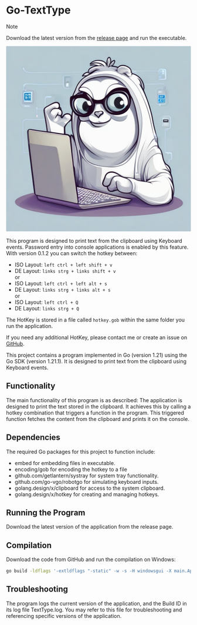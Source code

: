 # Go-TextType

> [!NOTE]
> Download the latest version from the [release page](https://github.com/HRA42/Go-TextType/releases)
> and run the executable.

![Icon](icon.jpeg)

This program is designed to print text from the clipboard using Keyboard events.
Password entry into console applications is enabled by this feature.
With version 0.1.2 you can switch the hotkey between: 
- ISO Layout: `left ctrl + left shift + v`
- DE Layout: `links strg + links shift + v`  
or  
- ISO Layout: `left ctrl + left alt + s`
- DE Layout: `links strg + links alt + s`  
or  
- ISO Layout: `left ctrl + Q`
- DE Layout: `links strg + Q`

The HotKey is stored in a file called `hotkey.gob` within the same folder you run the application.

If you need any additional HotKey, please contact me or create an issue on
[GitHub](https://github.com/HRA42/Go-TextType/issues).

This project contains a program implemented in Go (version 1.21) using the Go SDK (version 1.21.1).
It is designed to print text from the clipboard using Keyboard events.

## Functionality
The main functionality of this program is as described:
The application is designed to print the text stored in the clipboard.
It achieves this by calling a hotkey combination that triggers a function in the program.
This triggered function fetches the content from the clipboard and prints it on the console.

## Dependencies
The required Go packages for this project to function include:
- embed for embedding files in executable.
- encoding/gob for encoding the hotkey to a file
- github.com/getlantern/systray for system tray functionality.
- github.com/go-vgo/robotgo for simulating keyboard inputs.
- golang.design/x/clipboard for access to the system clipboard.
- golang.design/x/hotkey for creating and managing hotkeys.

## Running the Program
Download the latest version of the application from the release page.

## Compilation
Download the code from GitHub and run the compilation on Windows:
```Bash
go build -ldflags '-extldflags "-static" -w -s -H windowsgui -X main.AppVersion=VERSION -X main.BuildID=BUILDID' .
```

## Troubleshooting
The program logs the current version of the application, and the Build ID in its log file TextType.log.
You may refer to this file for troubleshooting and referencing specific versions of the application.
